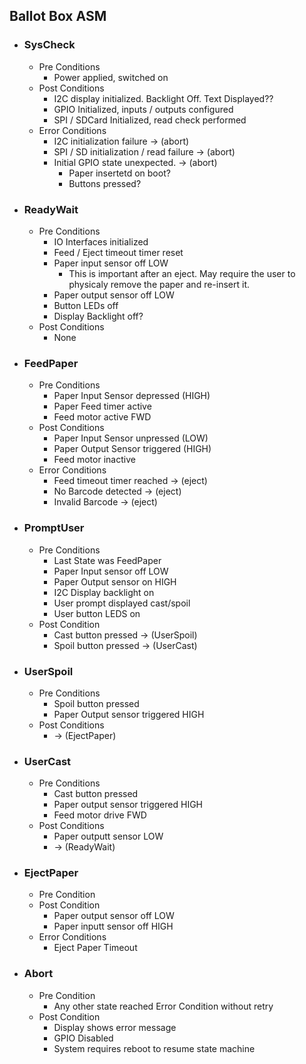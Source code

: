 ## Ballot Box ASM

  * ### SysCheck
    * Pre Conditions
        * Power applied, switched on
    * Post Conditions
        * I2C display initialized.  Backlight Off. Text Displayed??
        * GPIO Initialized, inputs / outputs configured
        * SPI / SDCard Initialized, read check performed
    * Error Conditions
        * I2C initialization failure -> (abort)
        * SPI / SD initialization / read failure -> (abort)
        * Initial GPIO state unexpected. -> (abort)
           * Paper insertetd on boot?
           * Buttons pressed?
  * ### ReadyWait
    * Pre Conditions
      * IO Interfaces initialized 
      * Feed / Eject timeout timer reset
      * Paper input sensor off LOW
        * This is important after an eject.  May require the user to physicaly remove the paper and re-insert it.
      * Paper output sensor off LOW
      * Button LEDs off
      * Display Backlight off?
    * Post Conditions
      * None
  * ### FeedPaper
    * Pre Conditions
      * Paper Input Sensor depressed (HIGH)
      * Paper Feed timer active
      * Feed motor active FWD
    * Post Conditions
      * Paper Input Sensor unpressed (LOW)
      * Paper Output Sensor triggered (HIGH)
      * Feed motor inactive
    * Error Conditions
      * Feed timeout timer reached -> (eject)
      * No Barcode detected -> (eject)
      * Invalid Barcode -> (eject)
  * ### PromptUser
    * Pre Conditions
      * Last State was FeedPaper
      * Paper Input sensor off LOW
      * Paper Output sensor on HIGH
      * I2C Display backlight on
      * User prompt displayed cast/spoil
      * User button LEDS on
    * Post Condition
      * Cast button pressed -> (UserSpoil)
      * Spoil button pressed -> (UserCast)
  * ### UserSpoil
    * Pre Conditions
      * Spoil button pressed
      * Paper Output sensor triggered HIGH
    * Post Conditions
      * -> (EjectPaper)
  * ### UserCast
    * Pre Conditions
       * Cast button pressed 
       * Paper output sensor triggered HIGH
       * Feed motor drive FWD
    * Post Conditions
      * Paper outputt sensor LOW
      * -> (ReadyWait)
      
  * ### EjectPaper
    * Pre Condition
    * Post Condition
      * Paper output sensor off LOW
      * Paper inputt sensor off HIGH
    * Error Conditions
      * Eject Paper Timeout
  * ### Abort
     * Pre Condition
       * Any other state reached Error Condition without retry
    * Post Condition
       * Display shows error message
       * GPIO Disabled
       * System requires reboot to resume state machine